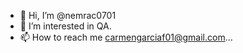 - 👋 Hi, I’m @nemrac0701
- 👀 I’m interested in QA.
- 📫 How to reach me carmengarciaf01@gmail.com...

<!---
nemrac0701/nemrac0701 is a ✨ special ✨ repository because its `README.md` (this file) appears on your GitHub profile.
You can click the Preview link to take a look at your changes.
--->
